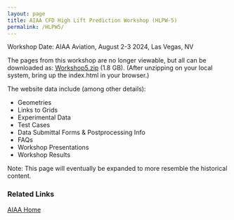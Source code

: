 ```yaml
---
layout: page
title: AIAA CFD High Lift Prediction Workshop (HLPW-5)
permalink: /HLPW5/
---
```


Workshop Date: AIAA Aviation, August 2-3 2024, Las Vegas, NV

The pages from this workshop are no longer viewable, but all can be downloaded as:
<a href="https://hlpw5.s3.us-east-1.amazonaws.com/website/Workshop5.zip">Workshop5.zip</a> (1.8 GB).
(After unzipping on your local system, bring up the index.html in your browser.)

The website data include (among other details):
- Geometries
- Links to Grids
- Experimental Data
- Test Cases
- Data Submittal Forms & Postprocessing Info
- FAQs
- Workshop Presentations
- Workshop Results

Note: This page will eventually be expanded to more resemble the historical content.

### Related Links
<a href="http://www.aiaa.org/">AIAA Home</a>

